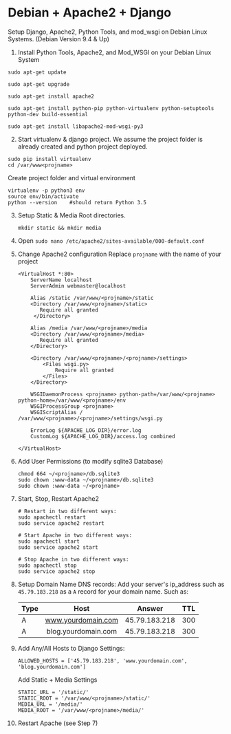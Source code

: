 # Debian + Apache2 + Django 

Setup Django, Apache2, Python Tools, and mod_wsgi on Debian Linux Systems. (Debian Version 9.4 & Up)


1. Install Python Tools, Apache2, and Mod_WSGI on your Debian Linux System

```
sudo apt-get update

sudo apt-get upgrade

sudo apt-get install apache2

sudo apt-get install python-pip python-virtualenv python-setuptools python-dev build-essential

sudo apt-get install libapache2-mod-wsgi-py3
```

2. Start virtualenv & django project.
We assume the project folder is already created and python project deployed.
```
sudo pip install virtualenv 
cd /var/www<projname>
```
Create project folder and virtual environment
```
virtualenv -p python3 env
source env/bin/activate
python --version    #should return Python 3.5
```

3. Setup Static & Media Root directories.
    ```
    mkdir static && mkdir media
    ```

4. Open `sudo nano /etc/apache2/sites-available/000-default.conf`

5. Change Apache2 configuration
    Replace `projname` with the name of your project
    ```
    <VirtualHost *:80>
        ServerName localhost
        ServerAdmin webmaster@localhost

        Alias /static /var/www/<projname>/static
        <Directory /var/www/<projname>/static>
           Require all granted
         </Directory>

        Alias /media /var/www/<projname>/media
        <Directory /var/www/<projname>/media>
           Require all granted
        </Directory>

        <Directory /var/www/<projname>/<projname>/settings>
            <Files wsgi.py>
                Require all granted
            </Files>
        </Directory>

        WSGIDaemonProcess <projname> python-path=/var/www/<projname> python-home=/var/www/<projname>/env
        WSGIProcessGroup <projname>
        WSGIScriptAlias / /var/www/<projname>/<projname>/settings/wsgi.py

        ErrorLog ${APACHE_LOG_DIR}/error.log
        CustomLog ${APACHE_LOG_DIR}/access.log combined

    </VirtualHost>
    ```


6. Add User Permissions (to modify sqlite3 Database)
    ```
    chmod 664 ~/<projname>/db.sqlite3
    sudo chown :www-data ~/<projname>/db.sqlite3
    sudo chown :www-data ~/<projname>
    ```

7. Start, Stop, Restart Apache2
    ```
    # Restart in two different ways:
    sudo apachectl restart
    sudo service apache2 restart

    # Start Apache in two different ways:
    sudo apachectl start
    sudo service apache2 start

    # Stop Apache in two different ways:
    sudo apachectl stop
    sudo service apache2 stop
    ```

8. Setup Domain Name DNS records:
    Add your server's ip_address such as `45.79.183.218` as a `A` record for your domain name. Such as:

    | Type          | Host                |  Answer        |  TTL  |
    | ------------- |:-------------------:|:--------------:|:-----:|
    | A             | www.yourdomain.com  | 45.79.183.218  |  300  |
    | A             | blog.yourdomain.com | 45.79.183.218  |  300  |


9. Add Any/All Hosts to Django Settings:
    ```
    ALLOWED_HOSTS = ['45.79.183.218', 'www.yourdomain.com', 'blog.yourdomain.com']
    ```
    
    Add Static + Media Settings
    ```
    STATIC_URL = '/static/'
    STATIC_ROOT = '/var/www/<projname>/static/'
    MEDIA_URL = '/media/'
    MEDIA_ROOT = '/var/www/<projname>/media/'
    ```

10. Restart Apache (see Step 7)
